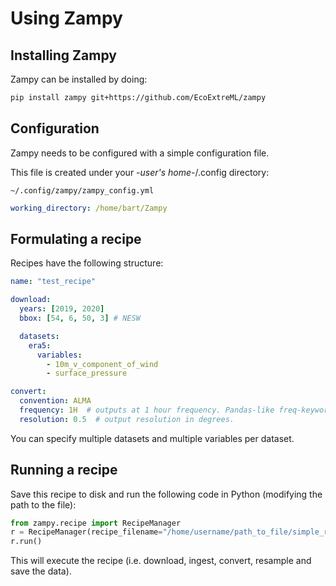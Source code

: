 # Using Zampy

## Installing Zampy
Zampy can be installed by doing:
```sh
pip install zampy git+https://github.com/EcoExtreML/zampy
```

## Configuration
Zampy needs to be configured with a simple configuration file.

This file is created under your -*user's home*-/.config directory:

`~/.config/zampy/zampy_config.yml`

```yml
working_directory: /home/bart/Zampy

```

## Formulating a recipe
Recipes have the following structure:

```yml
name: "test_recipe"

download:
  years: [2019, 2020]
  bbox: [54, 6, 50, 3] # NESW

  datasets:
    era5:
      variables:
        - 10m_v_component_of_wind
        - surface_pressure

convert:
  convention: ALMA
  frequency: 1H  # outputs at 1 hour frequency. Pandas-like freq-keyword.
  resolution: 0.5  # output resolution in degrees.
```

You can specify multiple datasets and multiple variables per dataset.

## Running a recipe
Save this recipe to disk and run the following code in Python (modifying the path to the file):

```py
from zampy.recipe import RecipeManager
r = RecipeManager(recipe_filename="/home/username/path_to_file/simple_recipe.yml")
r.run()
```

This will execute the recipe (i.e. download, ingest, convert, resample and save the data).
